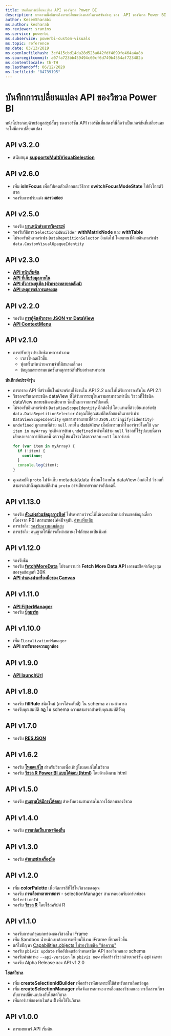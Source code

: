 ```yaml
---
title: บันทึกการเปลี่ยนแปลง API ของวิชวล Power BI
description: บทความนี้อธิบายถึงการเปลี่ยนแปลงหลักในเวอร์ชันต่างๆ ของ  API ของวิชวล Power BI
author: KesemSharabi
ms.author: kesharab
ms.reviewer: sranins
ms.service: powerbi
ms.subservice: powerbi-custom-visuals
ms.topic: reference
ms.date: 03/13/2019
ms.openlocfilehash: 3cf415cbd14da28d523a042fdf4099fe464a4a8b
ms.sourcegitcommit: a07fa723bb459494c60cf6d749b4554af723482a
ms.contentlocale: th-TH
ms.lasthandoff: 06/12/2020
ms.locfileid: "84739195"
---
```

# <a name="power-bi-visuals-api-changelog"></a>บันทึกการเปลี่ยนแปลง API ของวิชวล Power BI
หน้านี้ประกอบด้วยข้อมูลสรุปสั้นๆ ของเวอร์ชัน  API เวอร์ชันที่แสดงที่นี่ถือว่าเป็นเวอร์ชันที่เสถียรและจะไม่มีการเปลี่ยนแปลง

## <a name="api-v320"></a>API v3.2.0
  * สนับสนุน **[supportsMultiVisualSelection](./supportsmultivisualselection-feature.md)**

## <a name="api-v260"></a>API v2.6.0
  * เพิ่ม **isInFocus** เพื่ออัปเดตตัวเลือกและวิธีการ **switchFocusModeState** ไปยังโฮสต์วิชวล
  * รองรับการปรับแต่ง **ผลรวมย่อย**

## <a name="api-v250"></a>API v2.5.0
  * รองรับ **[บานหน้าต่างการวิเคราะห์](./analytics-pane.md)**
  * รองรับวิธีการ `SelectionIdBuilder` **withMatrixNode** และ **withTable**
  * ไม่รองรับอินเทอร์เฟซ `DataRepetitionSelector` อีกต่อไป โดยแทนที่ด้วยอินเทอร์เฟซ `data.CustomVisualOpaqueIdentity`

## <a name="api-v230"></a>API v2.3.0
  * **[API หน้าเริ่มต้น](./landing-page.md)**
  * **[API ที่เก็บข้อมูลภายใน](./local-storage.md)**
  * **[API ตัวกรองทูเพิล (ตัวกรองหลายคอลัมน์)](./filter-api.md#the-tuple-filter-api-multi-column-filter)**
  * **[API เหตุการณ์การแสดงผล](./event-service.md#render-events-in-power-bi-visuals)**

## <a name="api-v220"></a>API v2.2.0
  * รองรับ **[การกู้คืนตัวกรอง JSON จาก DataView](./filter-api.md#restore-the-json-filter-from-the-data-view)**
  * **[API ContextMenu](./context-menu.md)**

## <a name="api-v210"></a>API v2.1.0
  * การปรับปรุงประสิทธิภาพการทำงาน:
    * เวลาโหลดเร็วขึ้น
    * ฟุตพริ้นท์หน่วยความจำที่มีขนาดเล็กลง
    * ข้อมูลและทรานแซคชันเหตุการณ์ที่ปรับอย่างเหมาะสม  

**บันทึกย่อประจำรุ่น**
* การกรอง API ที่สร้างขึ้นใหม่จะพร้อมใช้งานใน  API 2.2 และไม่ได้รับการรองรับใน  API 2.1
* วิชวลจะรับเฉพาะชนิด dataView ที่ได้รับการระบุในความสามารถเท่านั้น วิชวลที่ใช้ชนิด dataView หลายชนิดจะเสียหาย ซึ่งเป็นผลจากการอัปเดตนี้
* ไม่รองรับอินเทอร์เฟซ `DataViewScopeIdentity` อีกต่อไป โดยแทนที่ด้วยอินเทอร์เฟซ `data.DataRepetitionSelector` ถ้าคุณใช้คุณสมบัติหลักของอินเทอร์เฟซ `DataViewScopeIdentity` คุณสามารถแทนที่ด้วย `JSON.stringify(identity)`
* `undefined` ถูกแทนที่ด้วย `null` ภายใน dataView เมื่อมีการวนซ้ำในอาร์เรย์โดยใช้ `var item in myArray` จะเกิดการข้าม `undefined` แต่จะไม่ข้าม `null` วิชวลที่ใช้รูปแบบนี้อาจเสียหายจากการอัปเดตนี้ ตรวจดูให้แน่ใจว่าได้ตรวจสอบ `null` ในอาร์เรย์:
   ```typescript
   for (var item in myArray) {
     if (!item) {
       continue;
     }
     console.log(item);
   }
   ```
* คุณสมบัติ `proto` ไม่จัดเก็บ metadata\data ที่ซ่อนไว้ภายใน dataView อีกต่อไป วิชวลที่สามารถเข้าถึงคุณสมบัติผ่าน `proto` อาจเสียหายจากการอัปเดตนี้

## <a name="api-v1130"></a>API v1.13.0
* รองรับ **[ตัวแบ่งส่วนข้อมูลการซิงค์](./enable-sync-slicers.md)** โปรดทราบว่าจะใช้ได้เฉพาะตัวแบ่งส่วนเขตข้อมูลเดี่ยว เนื่องจาก PBI สถานะของโค้ดปัจจุบัน [อ่านเพิ่มเติม](/power-bi/desktop-slicers)
* การเข้าถึง: [รองรับความคมชัดสูง](./high-contrast-support.md) 
* การเข้าถึง: อนุญาตให้มีการตั้งค่าสถานะโฟกัสของแป้นพิมพ์

## <a name="api-v1120"></a>API v1.12.0
* รองรับธีม
* รองรับ **[fetchMoreData](./fetch-more-data.md)** โปรดทราบว่า **Fetch More Data API** เอาชนะขีดจำกัดสูงสุดของจุดข้อมูลที่ 30K
* **[API คำแนะนำเครื่องมือของ Canvas](./add-tooltips.md#add-report-page-tooltips)**

## <a name="api-v1110"></a>API v1.11.0
* **[ API FilterManager](./filter-api.md)**
* รองรับ **[บุ๊กมาร์ก](./bookmarks-support.md)** 

## <a name="api-v1100"></a>API v1.10.0
* เพิ่ม `ILocalizationManager`
* **API การรับรองความถูกต้อง**

## <a name="api-v190"></a>API v1.9.0
* **[API launchUrl](./launch-url.md)**

## <a name="api-v180"></a>API v1.8.0
* รองรับ **fillRule** ชนิดใหม่ (การไล่ระดับสี) ใน schema ความสามารถ
* รองรับคุณสมบัติ **กฎ** ใน schema ความสามารถสำหรับคุณสมบัติวัตถุ

## <a name="api-v170"></a>API v1.7.0
* รองรับ **[RESJSON](./localization.md#resource-file)**

## <a name="api-v162"></a>API  v1.6.2
* รองรับ **[โหมดแก้ไข](./advanced-edit-mode.md)** สำหรับวิชวลเพื่อเข้าสู่โหมดแก้ไขในวิชวล
* รองรับ **[วิชวล R Power BI แบบโต้ตอบ (html)](https://microsoft.github.io/PowerBI-visuals/tutorials/building-r-powered-custom-visual/creating-r-visuals.md)** โดยอ้างอิงตาม html

## <a name="api-v150"></a>API v1.5.0
* รองรับ **[อนุญาตให้มีการโต้ตอบ](./visuals-interactions.md)** สำหรับความสามารถในการโต้ตอบของวิชวล

## <a name="api-v140"></a>API v1.4.0
* รองรับ **[การแปลเป็นภาษาท้องถิ่น](./localization.md)**

## <a name="api-v130"></a>API v1.3.0
* รองรับ **[คำแนะนำเครื่องมือ](./add-tooltips.md)**

## <a name="api-v120"></a>API v1.2.0
* เพิ่ม **colorPalette** เพื่อจัดการสีที่ใช้ในวิชวลของคุณ
* รองรับ **การเลือกหลายรายการ** - selectionManager สามารถยอมรับอาร์เรย์ของ `SelectionId`
* รองรับ **[วิชวล R](https://microsoft.github.io/PowerBI-visuals/tutorials/building-r-powered-custom-visual/creating-r-visuals.md)** โดยใช้สคริปต์ R

## <a name="api-v110"></a>API v1.1.0
* รองรับการแก้จุดบกพร่องของวิชวลใน iFrame
* เพิ่ม Sandbox น้ำหนักเบาด้วยการเตรียมใช้งาน iFrame ที่รวดเร็วขึ้น
* แก้ไขปัญหา [Capabilities.objects ไม่รองรับชนิด "ข้อความ"](https://github.com/Microsoft/PowerBI-visuals-tools/issues/12)
* รองรับ `pbiviz update` เพื่ออัปเดตข้อกำหนดชนิด API ของวิชวลและ schema
* รองรับค่าสถานะ `--api-version` ใน `pbiviz new` เพื่อสร้างวิชวลด้วยเวอร์ชัน api เฉพาะ
* รองรับ Alpha Release ของ API v1.2.0

**โฮสต์วิชวล**
* เพิ่ม **createSelectionIdBuilder** เพื่อสร้างรหัสเฉพาะที่ใช้สำหรับการเลือกข้อมูล
* เพิ่ม **createSelectionManager** เพื่อจัดการสถานะการเลือกของวิชวลและการสื่อสารเกี่ยวกับการเปลี่ยนแปลงกับโฮสต์วิชวล
* เพิ่มอาร์เรย์ของค่าเริ่มต้น **สี** เพื่อใช้ในวิชวล

## <a name="api-v100"></a>API v1.0.0
* การเผยแพร่ API เริ่มต้น

